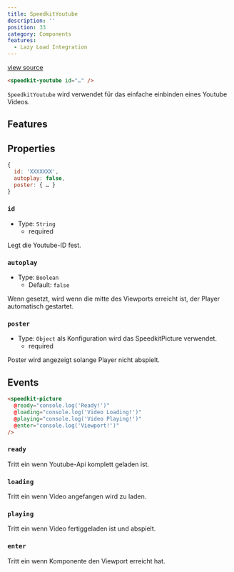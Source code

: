 ```yaml
---
title: SpeedkitYoutube
description: ''
position: 33
category: Components
features:
  - Lazy Load Integration
---
```


[view source](https://github.com/GrabarzUndPartner/nuxt-speedkit/blob/main/lib/components/SpeedkitYoutube.vue)


```html
<speedkit-youtube id="…" />
```

`SpeedkitYoutube` wird verwendet für das einfache einbinden eines Youtube Videos.

## Features

<list :items="features"></list>

## Properties


```js
{
  id: 'XXXXXXX',
  autoplay: false,
  poster: { … }
}
```

### `id`
- Type: `String`
  - <badge>required</badge>

Legt die Youtube-ID fest.

### `autoplay`
- Type: `Boolean`
  - Default: `false`

Wenn gesetzt, wird wenn die mitte des Viewports erreicht ist, der Player automatisch gestartet.

### `poster`
- Type: `Object` als Konfiguration wird das <nuxt-link to="/components/speedkit-picture">SpeedkitPicture</nuxt-link> verwendet.
  - <badge>required</badge>

Poster wird angezeigt solange Player nicht abspielt.




## Events

```html
<speedkit-picture 
  @ready="console.log('Ready!')" 
  @loading="console.log('Video Loading!')" 
  @playing="console.log('Video Playing!')" 
  @enter="console.log('Viewport!')" 
/>
```

### `ready`

Tritt ein wenn Youtube-Api komplett geladen ist.

### `loading`

Tritt ein wenn Video angefangen wird zu laden.

### `playing`

Tritt ein wenn Video fertiggeladen ist und abspielt.

### `enter`

Tritt ein wenn Komponente den Viewport erreicht hat.



